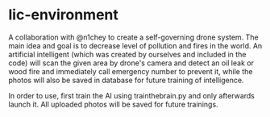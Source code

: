 # lic-environment
A collaboration with @n1chey to create a self-governing drone system. The main idea and goal is to decrease level of pollution and fires in the world. An artificial intelligent (which was created by ourselves and included in the code) will scan the given area by drone's camera and detect an oil leak or wood fire and immediately call emergency number to prevent it, while the photos will also be saved in database for future training of intelligence. 

In order to use, first train the AI using trainthebrain.py and only afterwards launch it. All uploaded photos will be saved for future trainings.